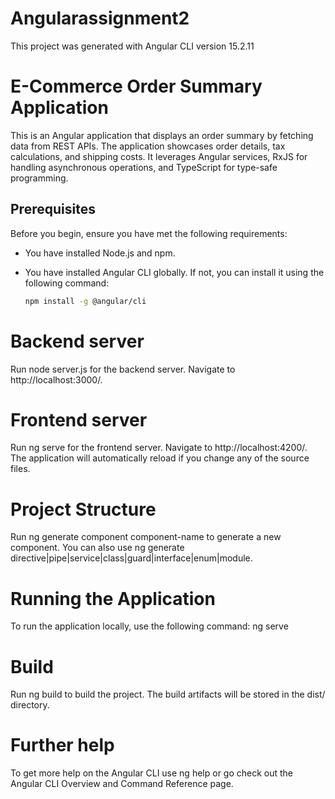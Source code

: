 # Angularassignment2

This project was generated with Angular CLI version 15.2.11


# E-Commerce Order Summary Application

This is an Angular application that displays an order summary by fetching data from REST APIs. 
The application showcases order details, tax calculations, and shipping costs. 
It leverages Angular services, RxJS for handling asynchronous operations, and TypeScript for type-safe programming.

## Prerequisites

Before you begin, ensure you have met the following requirements:

- You have installed Node.js and npm.
- You have installed Angular CLI globally. If not, you can install it using the following command:

  ```bash
  npm install -g @angular/cli


# Backend server

Run node server.js for the backend server. Navigate to http://localhost:3000/.


# Frontend server

Run ng serve for the frontend server. Navigate to http://localhost:4200/. 
The application will automatically reload if you change any of the source files.

# Project Structure

Run ng generate component component-name to generate a new component. 
You can also use ng generate directive|pipe|service|class|guard|interface|enum|module.

# Running the Application

To run the application locally, use the following command:
ng serve

# Build

Run ng build to build the project. The build artifacts will be stored in the dist/ directory.

# Further help

To get more help on the Angular CLI use ng help or go check out the Angular CLI Overview and Command Reference page.
